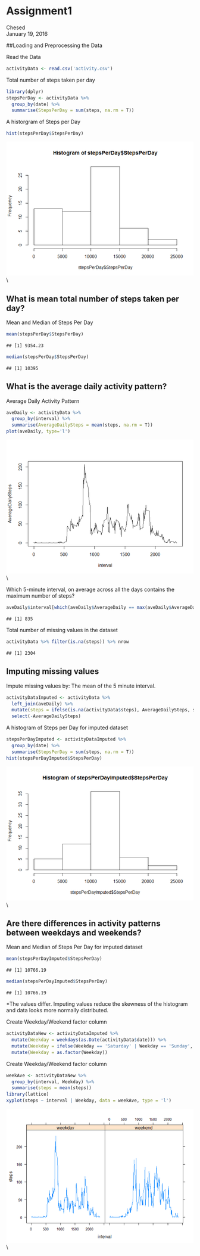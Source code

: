 # Assignment1
Chesed  
January 19, 2016  

##Loading and Preprocessing the Data

Read the Data

```r
activityData <- read.csv('activity.csv')
```

Total number of steps taken per day

```r
library(dplyr)
stepsPerDay <- activityData %>%
  group_by(date) %>%
  summarise(StepsPerDay = sum(steps, na.rm = T))
```

A historgram of Steps per Day

```r
hist(stepsPerDay$StepsPerDay)
```

![](PA1_template_files/figure-html/unnamed-chunk-3-1.png)\

## What is mean total number of steps taken per day?

Mean and Median of Steps Per Day

```r
mean(stepsPerDay$StepsPerDay)
```

```
## [1] 9354.23
```

```r
median(stepsPerDay$StepsPerDay)
```

```
## [1] 10395
```

## What is the average daily activity pattern?

Average Daily Activity Pattern

```r
aveDaily <- activityData %>%
  group_by(interval) %>%
  summarise(AverageDailySteps = mean(steps, na.rm = T))
plot(aveDaily, type='l')
```

![](PA1_template_files/figure-html/unnamed-chunk-5-1.png)\

Which 5-minute interval, on average across all the days contains the maximum number of steps?

```r
aveDaily$interval[which(aveDaily$AverageDaily == max(aveDaily$AverageDailySteps))]
```

```
## [1] 835
```

Total number of missing values in the dataset

```r
activityData %>% filter(is.na(steps)) %>% nrow
```

```
## [1] 2304
```

## Imputing missing values

Impute missing values by:
The mean of the 5 minute interval.

```r
activityDataImputed <- activityData %>%
  left_join(aveDaily) %>%
  mutate(steps = ifelse(is.na(activityData$steps), AverageDailySteps, steps)) %>%
  select(-AverageDailySteps)
```

A histogram of Steps per Day for imputed dataset

```r
stepsPerDayImputed <- activityDataImputed %>%
  group_by(date) %>%
  summarise(StepsPerDay = sum(steps, na.rm = T))
hist(stepsPerDayImputed$StepsPerDay)
```

![](PA1_template_files/figure-html/unnamed-chunk-9-1.png)\

## Are there differences in activity patterns between weekdays and weekends?

Mean and Median of Steps Per Day for imputed dataset

```r
mean(stepsPerDayImputed$StepsPerDay)
```

```
## [1] 10766.19
```

```r
median(stepsPerDayImputed$StepsPerDay)
```

```
## [1] 10766.19
```

*The values differ. Imputing values reduce the skewness of the histogram and data looks more normally distributed.

Create Weekday/Weekend factor column

```r
activityDataNew <- activityDataImputed %>%
  mutate(Weekday = weekdays(as.Date(activityData$date))) %>%
  mutate(Weekday = ifelse(Weekday == 'Saturday' | Weekday == 'Sunday', 'weekend', 'weekday')) %>%
  mutate(Weekday = as.factor(Weekday))
```

Create Weekday/Weekend factor column

```r
weekAve <- activityDataNew %>%
  group_by(interval, Weekday) %>%
  summarise(steps = mean(steps))
library(lattice)
xyplot(steps ~ interval | Weekday, data = weekAve, type = 'l')
```

![](PA1_template_files/figure-html/unnamed-chunk-12-1.png)\

